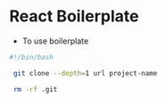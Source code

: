 # React Boilerplate

-  To use boilerplate

```bash
#!/bin/bash

 git clone --depth=1 url project-name

 rm -rf .git
```
